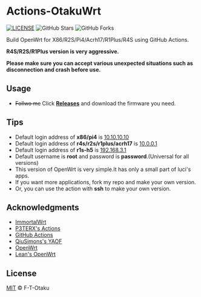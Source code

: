# Actions-OtakuWrt

[![LICENSE](https://img.shields.io/github/license/mashape/apistatus.svg?style=flat-square&label=LICENSE)](https://github.com/F-T-Otaku/Actions-OtakuWrt/blob/main/LICENSE)
![GitHub Stars](https://img.shields.io/github/stars/F-T-Otaku/Actions-OtakuWrt.svg?style=flat-square&label=Stars&logo=github)
![GitHub Forks](https://img.shields.io/github/forks/F-T-Otaku/Actions-OtakuWrt.svg?style=flat-square&label=Forks&logo=github)

Build OpenWrt for X86/R2S/Pi4/Acrh17/R1Plus/R4S using GitHub Actions.

**R4S/R2S/R1Plus version is very aggressive.**

**Please make sure you can accept various unexpected situations such as disconnection and crash before use.**

## Usage

- ~~Follwo me~~ Click [**Releases**](https://github.com/F-T-Otaku/Actions-OtakuWrt/releases) and download the firmware you need.

## Tips

- Default login address of **x86/pi4** is [10.10.10.10](10.10.10.10)
- Default login address of **r4s/r2s/r1plus/acrh17** is [10.0.0.1](10.0.0.1)
- Default login address of **r1s-h5** is [192.168.3.1](192.168.3.1)
- Default username is **root** and password is **password**.(Universal for all versions)
- This version of OpenWrt is very simple.lt has only a small part of luci's apps.
- If you want more applications, fork my repo and make your own version.
- Or, you can use the action with **ssh** to make your own version.

## Acknowledgments

- [ImmortalWrt](https://github.com/immortalwrt/immortalwrt)
- [P3TERX's Actions](https://github.com/P3TERX/Actions-OpenWrt)
- [GitHub Actions](https://github.com/features/actions)
- [QiuSimons's YAOF](https://github.com/QiuSimons/YAOF)
- [OpenWrt](https://github.com/openwrt/openwrt)
- [Lean's OpenWrt](https://github.com/coolsnowwolf/lede)

## License

[MIT](https://github.com/F-T-Otaku/Actions-OtakuWrt/blob/main/LICENSE) © F-T-Otaku
